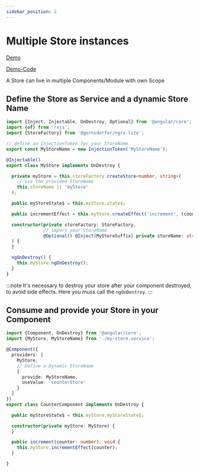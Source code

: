 ```yaml
---
sidebar_position: 2
---
```


# Multiple Store instances

[Demo](https://gernsdorfer.github.io/ngrx-lite/sample-app/#/multiple-storage-instances)

[Demo-Code](https://github.com/gernsdorfer/ngrx-lite/tree/master/apps/sample-app/src/app/muliple-instances)


A Store can live in multiple Components/Module with own Scope

## Define the Store as Service and a dynamic Store Name

```ts title="my-store.service.ts"
import {Inject, Injectable, OnDestroy, Optional} from '@angular/core';
import {of} from 'rxjs';
import {StoreFactory} from '@gernsdorfer/ngrx-lite';

// define an InjectionToken for your StoreName
export const MyStoreName = new InjectionToken('MyStoreName');

@Injectable()
export class MyStore implements OnDestroy {

  private myStore = this.storeFactory.createStore<number, string>(
    // use the provided StoreName
    this.storeName || 'myStore'
  );

  public myStoreState$ = this.myStore.state$;

  public incrementEffect = this.myStore.createEffect('increment', (counter: number = 0) => of(counter + 1));

  constructor(private storeFactory: StoreFactory,
              // import your StoreName
              @Optional() @Inject(MyStoreSuffix) private storeName: string
  ) {
  }

  ngOnDestroy() {
    this.myStore.ngOnDestroy();
  }
} 
```

:::note It's necessary to destroy your store after your component destroyed, to avoid side effects. Here you muss call
the `ngOnDestroy`.
:::

## Consume and provide your Store in your Component

```ts title="my-component.component.ts"
import {Component, OnDestroy} from '@angular/core';
import {MyStore, MyStoreName} from './my-store.service';

@Component({
  providers: [
    MyStore,
    // Define a Dynamic StoreName
    {
      provide: MyStoreName,
      useValue: 'counterStore'
    }
  ]
})
export class CounterComponent implements OnDestroy {

  public myStoreState$ = this.myStore.myStoreState$;

  constructor(private myStore: MyStore) {
  }

  public increment(counter: number): void {
    this.myStore.incrementEffect(counter);
  }

}
```
